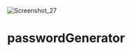 ![Screenshot_27](https://user-images.githubusercontent.com/95234751/199031705-6ba08b18-1e88-4842-94b1-a127ece2d8c0.png)
# passwordGenerator
 

